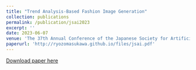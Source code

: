 ```yaml
---
title: "Trend Analysis-Based Fashion Image Generation"
collection: publications
permalink: /publication/jsai2023
excerpt: ''
date: 2023-06-07
venue: 'The 37th Annual Conference of the Japanese Society for Artificial Intelligence, 2023'
paperurl: 'http://ryozomasukawa.github.io/files/jsai.pdf'
---
```


[Download paper here](http://ryozomasukawae.github.io/files/jsai.pdf)
